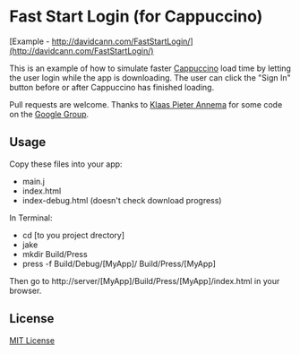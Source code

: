 Fast Start Login (for Cappuccino)
=================================

[Example - http://davidcann.com/FastStartLogin/](http://davidcann.com/FastStartLogin/)

This is an example of how to simulate faster [Cappuccino](http://github.com/280North/cappuccino) load time by letting the user login while the app is downloading.  The user can click the "Sign In" button before or after Cappuccino has finished loading.

Pull requests are welcome.  Thanks to [Klaas Pieter Annema](https://github.com/klaaspieter) for some code on the [Google Group](http://groups.google.com/group/objectivej/browse_frm/thread/2c0f16b1d2000dbd?hl=en).


## Usage

Copy these files into your app:

* main.j
* index.html
* index-debug.html (doesn't check download progress)

In Terminal:

* cd [to you project drectory]
* jake
* mkdir Build/Press
* press -f Build/Debug/[MyApp]/ Build/Press/[MyApp]

Then go to http://server/[MyApp]/Build/Press/[MyApp]/index.html in your browser.


## License

[MIT License](http://www.opensource.org/licenses/mit-license.php)